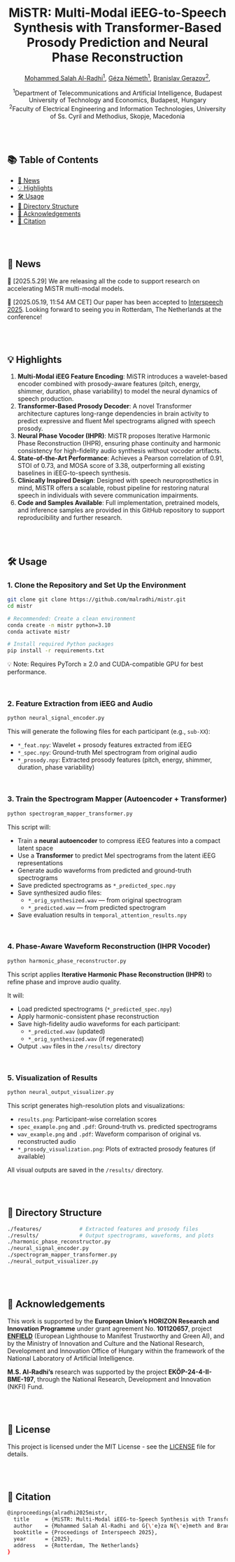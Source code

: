 <!-- # MiSTR: Multi-Modal iEEG-to-Speech Synthesis with Transformer-Based Prosody Prediction and Neural Phase Reconstruction -->


<h1 align="center"><strong>MiSTR: Multi-Modal iEEG-to-Speech Synthesis with Transformer-Based Prosody Prediction and Neural Phase Reconstruction</strong></h1>

<p align="center" style="font-size: 1 em; margin-top: 1em">
<a href="https://malradhi.github.io/">Mohammed Salah Al-Radhi<sup>1</sup></a>,  
<a href="https://scholar.google.ro/citations?user=Qf5PHwoAAAAJ&hl=en/">Géza Németh<sup>1</sup></a>,  
<a href="https://gerazov.github.io/">Branislav Gerazov<sup>2</sup></a>,
</p>

<p align="center">
  <sup>1</sup>Department of Telecommunications and Artificial Intelligence, Budapest University of Technology and Economics, Budapest, Hungary<br>
  <sup>2</sup>Faculty of Electrical Engineering and Information Technologies, University of Ss. Cyril and Methodius, Skopje, Macedonia<br>
</p>

<!-- <div align="center">
  <a href="https://github.com/ZhikangNiu/A-DMA">
    <img src="https://img.shields.io/badge/Python-3.10-brightgreen" alt="Python">
  </a>
  <a href="https://arxiv.org/abs/2505.19595v1">
    <img src="https://img.shields.io/badge/arXiv-2505.19595-b31b1b.svg?logo=arXiv" alt="arXiv">
  </a>
  <a href="https://mm.kaist.ac.kr/projects/A-DMA">
    <img src="https://img.shields.io/badge/GitHub-Demo%20page-orange.svg" alt="Demo">
  </a>
</div
 -->
 
 
<br>
<br> 


## 📚 Table of Contents
- [📜 News](#-news)
- [💡 Highlights](#-highlights)
- [🛠️ Usage](#️-usage)
- [📂 Directory Structure](#-directory-structure)
- [🙏 Acknowledgements](#-acknowledgements)
- [📖 Citation](#-citation)



<br>
<br>


## 📜 News
🧠 [2025.5.29] We are releasing all the code to support research on accelerating MiSTR multi-modal models.

🥳 [2025.05.19, 11:54 AM CET] Our paper has been accepted to [Interspeech 2025](https://www.interspeech2025.org/home). Looking forward to seeing you in Rotterdam, The Netherlands at the conference!

<br>
<br> 

## 💡 Highlights
1. **Multi-Modal iEEG Feature Encoding**: MiSTR introduces a wavelet-based encoder combined with prosody-aware features (pitch, energy, shimmer, duration, phase variability) to model the neural dynamics of speech production.
2. **Transformer-Based Prosody Decoder**: A novel Transformer architecture captures long-range dependencies in brain activity to predict expressive and fluent Mel spectrograms aligned with speech prosody.
3. **Neural Phase Vocoder (IHPR)**: MiSTR proposes Iterative Harmonic Phase Reconstruction (IHPR), ensuring phase continuity and harmonic consistency for high-fidelity audio synthesis without vocoder artifacts.
4. **State-of-the-Art Performance**: Achieves a Pearson correlation of 0.91, STOI of 0.73, and MOSA score of 3.38, outperforming all existing baselines in iEEG-to-speech synthesis.
5. **Clinically Inspired Design**: Designed with speech neuroprosthetics in mind, MiSTR offers a scalable, robust pipeline for restoring natural speech in individuals with severe communication impairments.
6. **Code and Samples Available**: Full implementation, pretrained models, and inference samples are provided in this GitHub repository to support reproducibility and further research.



<br>
<br>

## 🛠️ Usage

### 1. Clone the Repository and Set Up the Environment

```bash
git clone git clone https://github.com/malradhi/mistr.git
cd mistr

# Recommended: Create a clean environment
conda create -n mistr python=3.10
conda activate mistr

# Install required Python packages
pip install -r requirements.txt

```
💡 Note: Requires PyTorch ≥ 2.0 and CUDA-compatible GPU for best performance.


<br>

### 2. Feature Extraction from iEEG and Audio

```bash
python neural_signal_encoder.py

```

This will generate the following files for each participant (e.g., `sub-XX`):

- `*_feat.npy`: Wavelet + prosody features extracted from iEEG
- `*_spec.npy`: Ground-truth Mel spectrogram from original audio
- `*_prosody.npy`: Extracted prosody features (pitch, energy, shimmer, duration, phase variability)

<br>

### 3. Train the Spectrogram Mapper (Autoencoder + Transformer)

```bash
python spectrogram_mapper_transformer.py

```

This script will:

- Train a **neural autoencoder** to compress iEEG features into a compact latent space
- Use a **Transformer** to predict Mel spectrograms from the latent iEEG representations
- Generate audio waveforms from predicted and ground-truth spectrograms
- Save predicted spectrograms as `*_predicted_spec.npy`
- Save synthesized audio files:
  - `*_orig_synthesized.wav` — from original spectrogram
  - `*_predicted.wav` — from predicted spectrogram
- Save evaluation results in `temporal_attention_results.npy`


<br>

### 4. Phase-Aware Waveform Reconstruction (IHPR Vocoder)

```bash
python harmonic_phase_reconstructor.py

```

This script applies **Iterative Harmonic Phase Reconstruction (IHPR)** to refine phase and improve audio quality.

It will:

- Load predicted spectrograms (`*_predicted_spec.npy`)
- Apply harmonic-consistent phase reconstruction
- Save high-fidelity audio waveforms for each participant:
  - `*_predicted.wav` (updated)
  - `*_orig_synthesized.wav` (if regenerated)
- Output `.wav` files in the `/results/` directory


<br>

### 5. Visualization of Results

```bash
python neural_output_visualizer.py

```

This script generates high-resolution plots and visualizations:

- `results.png`: Participant-wise correlation scores
- `spec_example.png` and `.pdf`: Ground-truth vs. predicted spectrograms
- `wav_example.png` and `.pdf`: Waveform comparison of original vs. reconstructed audio
- `*_prosody_visualization.png`: Plots of extracted prosody features (if available)

All visual outputs are saved in the `/results/` directory.



<br>
<br> 

## 📂 Directory Structure

```bash
./features/            # Extracted features and prosody files
./results/             # Output spectrograms, waveforms, and plots
./harmonic_phase_reconstructor.py
./neural_signal_encoder.py
./spectrogram_mapper_transformer.py
./neural_output_visualizer.py
```


<br>
<br>

## 🙏 Acknowledgements

This work is supported by the **European Union’s HORIZON Research and Innovation Programme** under grant agreement No. **101120657**, project **[ENFIELD](https://doi.org/10.3030/101120657)** (European Lighthouse to Manifest Trustworthy and Green AI), and by the Ministry of Innovation and Culture and the National Research, Development and Innovation Office of Hungary within the framework of the National Laboratory of Artificial Intelligence.

**M.S. Al-Radhi’s** research was supported by the project **EKÖP-24-4-II-BME-197**, through the National Research, Development and Innovation (NKFI) Fund.



<br>
<br>

## 📄 License

This project is licensed under the MIT License - see the [LICENSE](LICENSE) file for details.




<br>
<br> 

## 📖 Citation

```bash
@inproceedings{alradhi2025mistr,
  title     = {MiSTR: Multi-Modal iEEG-to-Speech Synthesis with Transformer-Based Prosody Prediction and Neural Phase Reconstruction},
  author    = {Mohammed Salah Al-Radhi and G{\'e}za N{\'e}meth and Branislav Gerazov},
  booktitle = {Proceedings of Interspeech 2025},
  year      = {2025},
  address   = {Rotterdam, The Netherlands}
}
```


